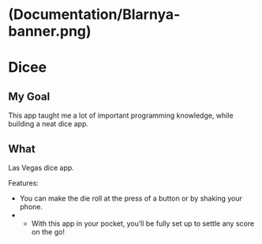#  (Documentation/Blarnya-banner.png)

# Dicee

## My Goal

This app taught me a lot of important programming knowledge, while building a neat dice app.

## What 

Las Vegas dice app. 

Features: 
- You can make the die roll at the press of a button or by shaking your phone. 
- - With this app in your pocket, you’ll be fully set up to settle any score on the go!









